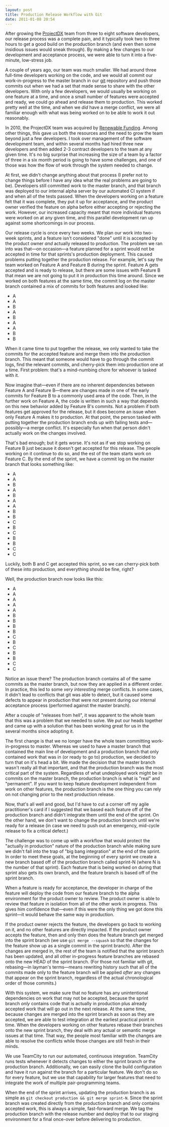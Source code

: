 ```yaml
---
layout: post
title: Production Release Workflow with Git
date: 2011-01-08 20:54
---
```


After growing the [ProjectDX](http://www.projectdx.com) team from three to
eight software developers, our release process was a complete pain, and it
typically took two to three hours to get a good build on the production branch
(and even then some insidious issues would sneak through). By making a few
changes to our development and acceptance process, we were able to turn it
into a five-minute, low-stress job.

<!-- more -->

A couple of years ago, our team was much smaller. We had around three
full-time developers working on the code, and we would all commit our
work-in-progress to the master branch in our [git](http://git-scm.com/)
repository and push those commits out when we had a set that made sense to
share with the other developers. With only a few developers, we would usually
be working on one feature at a time, and once a small number of features were
accepted and ready, we could go ahead and release them to production. This
worked pretty well at the time, and when we *did* have a merge conflict, we
were all familiar enough with what was being worked on to be able to work it
out reasonably.

In 2010, the ProjectDX team was acquired by [Renewable
Funding](http://www.renewfund.com). Among other things, this gave us both the
resources and the need to grow the team beyond just a few developers. I took
over management of the software development team, and within several months
had hired three new developers and then added 2-3 contract developers to the team
at any given time. It's no big surprise that increasing the size of a team by
a factor of three in a six month period is going to have some challenges, and
one of those was how the flow of work through the system needed to
change.

At first, we didn't change anything about that process (I prefer not to change
things before I have any idea what the real problems are going to be).
Developers still committed work to the master branch, and that branch was
deployed to our internal alpha server by our automated CI system if and when
all of the tests passed. When the developers working on a feature felt that it
was complete, they put it up for acceptance, and the product owner verified
the feature on alpha before either accepting or rejecting the work. However,
our increased capacity meant that more individual features were worked on at
any given time, and this parallel development ran up against some shortcomings
in our process.

Our release cycle is once every two weeks. We plan our work into two-week
sprints, and a feature isn't considered "done" until it is accepted by the
product owner *and* actually released to production. The problem we ran into
was that—on occasion—a feature planned for a sprint would not be accepted in
time for that sprints's production deployment. This caused problems putting
together the production release. For example, let's say the team worked on
Feature A and Feature B during the sprint. Feature A gets accepted and is
ready to release, but there are some issues with Feature B that mean we are
not going to put it in production this time around. Since we worked on both
features at the same time, the commit log on the master branch contained a mix
of commits for both features and looked like:

  * A
  * A
  * B
  * A
  * B
  * A
  * A
  * B
  * B

When it came time to put together the release, we only wanted to take the
commits for the accepted feature and merge them into the production branch. This
meant that someone would have to go through the commit logs, find the relevant
commits, and cherry-pick them into production one at a time. First problem:
that's a mind-numbing chore for whoever is tasked with it.

Now imagine that—even if there are no inherent dependencies between Feature A
and Feature B—there are changes made in one of the early commits for Feature B
to a commonly used area of the code. Then, in the further work on Feature A,
the code is written in such a way that depends on this new behavior added by
Feature B's commits. Not a problem if both features get approved for the
release, but it does become an issue when only Feature A makes it to
production. At that point, the person tasked with putting together the
production branch ends up with failing tests and—possibly—a merge conflict.
It's especially fun when that person didn't actually work on the changes
involved.

That's bad enough; but it gets worse. It's not as if we stop working on
Feature B just because it doesn't get accepted for this release. The people
working on it continue to do so, and the est of the team starts work on
Feature C. By the end of the sprint, we have a commit log on the master branch
that looks something like:

  * A
  * A
  * B
  * A
  * B
  * A
  * A
  * B
  * B
  * C
  * B
  * C
  * B
  * B
  * C
  * C

Luckily, both B and C get accepted this sprint, so we can cherry-pick both of
these into production, and everything should be fine, right?

Well, the production branch now looks like this:

  * A
  * A
  * A
  * A
  * A
  * B
  * B
  * B
  * B
  * C
  * B
  * C
  * B
  * B
  * C
  * C

Notice an issue there? The production branch contains all of the same commits
as the master branch, but now they are applied in a different order. In
practice, this led to some *very interesting* merge conflicts. In
some cases, it didn't lead to conflicts that git was able to detect, but it
caused some defects to appear in production that were not present during our
internal acceptance process (performed against the master branch).

After a couple of "releases from hell", it was apparent to the whole team
that this was a problem that we needed to solve. We put our heads together and
came up with a solution that has been working great for us in the several
months since adopting it.

The first change is that we no longer have the whole team committing
work-in-progress to master. Whereas we used to have a master branch that
contained the main line of development and a production branch that only
contained work that was in (or ready to go to) production, we decided to turn
that on it's head a bit. We made the decision that the master branch wasn't
really all that important, and that the production branch was the most
critical part of the system. Regardless of what undeployed work might be in
commits on the master branch, the production branch is what is "real" and
"permanent". If you want to keep feature development independent from work on
other features, the production branch is the one thing you can rely on not
changing prior to the next production release.

Now, that's all well and good, but I'd have to cut a corner off my agile
practitioner's card if I suggested that we based each feature off of the
production branch and didn't integrate them until the end of the sprint.
On the other hand, we don't want to change the production branch until we're
ready for a release (in case we need to push out an emergency, mid-cycle
release to fix a critical defect.)

The challenge was to come up with a workflow that would protect the "actually
in production" nature of the production branch while making sure we didn't
fall into the trap of "big bang integration" at the end of the sprint.
In order to meet these goals, at the beginning of every sprint we
create a new branch based off of the production branch called sprint-N (where
N is the number of that sprint). Each feature that is being worked on during
that sprint also gets its own branch, and the feature branch is based off of the
sprint branch.

When a feature is ready for acceptance, the developer in charge of the feature
will deploy the code from our feature branch to the alpha environment for the
product owner to review. The product owner is able to review that feature in
isolation from all of the other work in progress. This gives him confidence
that—even if this were the only thing we got done this sprint—it would behave
the same way in production.

If the product owner rejects the feature, the developers go back to working on
it, and no other features are directly impacted. If the product owner accepts
the feature, then and only then does the feature branch get merged into the
sprint branch (we use `git merge --squash` so that the changes for the feature
show up as a single commit in the sprint branch). After the changes are merged
in, the rest of the team is notified that the sprint branch has been updated,
and all other in-progress feature branches are rebased onto the new HEAD of
the sprint branch. (For those not familiar with git, rebasing—in layman's
terms—means rewriting history such that all of the commits made only to the
feature branch will be applied *after* any changes that appear on the sprint
branch, regardless of the actual chronological order of those commits.)

With this system, we make sure that no feature has any unintentional
dependencies on work that may not be accepted, because the sprint branch
*only* contains code that is actually in production plus already accepted work
that will go out in the next release. At the same time, because changes are
merged into the sprint branch as soon as they are accepted, we are able to
test integration at the earliest practical point in time. When the developers
working on other features rebase their branches onto the new sprint branch,
they deal with any actual or semantic merge issues at that time. That way, the
people most familiar with the changes are able to resolve the conflicts while
those changes are still fresh in their minds.

We use TeamCity to run our automated, continuous integration. TeamCity runs
tests whenever it detects changes to either the sprint branch or the
production branch. Additionally, we can easily clone the build configuration
and have it run against the branch for a particular feature. We don't do so
for every feature, but we use that capability for larger features that need to
integrate the work of multiple pair-programming teams.

When the end of the sprint arrives, updating the production branch is as
simple as `git checkout production && git merge sprint-N`. Since the sprint
branch was created directly from the production branch and only contains
accepted work, this is always a simple, fast-forward merge. We tag the
production branch with the release number and deploy that to our staging
environment for a final once-over before delivering to production.
